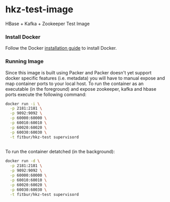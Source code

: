 hkz-test-image
================

HBase + Kafka + Zookeeper Test Image

### Install Docker

Follow the Docker [installation guide](https://docs.docker.com/installation/) to install Docker. 

### Running Image

Since this image is built using Packer and Packer doesn't yet support docker specific features (i.e. metadata) you will have to manual expose and map container ports to your local host. To run the container as an executable (in the foreground) and expose zookeeper, kafka and hbase ports execute the following command:

```bash
docker run -i \
  -p 2181:2181 \
  -p 9092:9092 \
  -p 60000:60000 \
  -p 60010:60010 \
  -p 60020:60020 \
  -p 60030:60030 \
  -t fitbur/hkz-test supervisord
  
```

To run the container detatched (in the background):

```bash
docker run -d \
  -p 2181:2181 \
  -p 9092:9092 \
  -p 60000:60000 \
  -p 60010:60010 \
  -p 60020:60020 \
  -p 60030:60030 \
  -t fitbur/hkz-test supervisord
  
```

